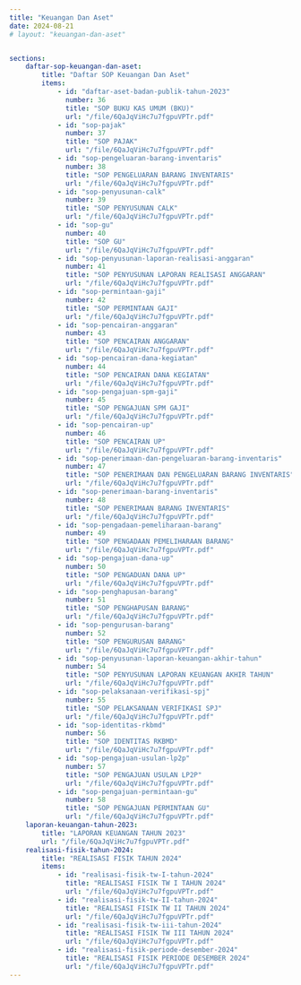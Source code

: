 ```yaml
---
title: "Keuangan Dan Aset"
date: 2024-08-21
# layout: "keuangan-dan-aset"


sections:
    daftar-sop-keuangan-dan-aset:
        title: "Daftar SOP Keuangan Dan Aset"
        items:
            - id: "daftar-aset-badan-publik-tahun-2023"
              number: 36
              title: "SOP BUKU KAS UMUM (BKU)"
              url: "/file/6QaJqViHc7u7fgpuVPTr.pdf" 
            - id: "sop-pajak"
              number: 37
              title: "SOP PAJAK"
              url: "/file/6QaJqViHc7u7fgpuVPTr.pdf"
            - id: "sop-pengeluaran-barang-inventaris"
              number: 38
              title: "SOP PENGELUARAN BARANG INVENTARIS"
              url: "/file/6QaJqViHc7u7fgpuVPTr.pdf"
            - id: "sop-penyusunan-calk"
              number: 39
              title: "SOP PENYUSUNAN CALK"
              url: "/file/6QaJqViHc7u7fgpuVPTr.pdf"
            - id: "sop-gu"
              number: 40
              title: "SOP GU"
              url: "/file/6QaJqViHc7u7fgpuVPTr.pdf"
            - id: "sop-penyusunan-laporan-realisasi-anggaran"
              number: 41
              title: "SOP PENYUSUNAN LAPORAN REALISASI ANGGARAN"
              url: "/file/6QaJqViHc7u7fgpuVPTr.pdf"
            - id: "sop-permintaan-gaji"
              number: 42
              title: "SOP PERMINTAAN GAJI"
              url: "/file/6QaJqViHc7u7fgpuVPTr.pdf"
            - id: "sop-pencairan-anggaran"
              number: 43
              title: "SOP PENCAIRAN ANGGARAN"
              url: "/file/6QaJqViHc7u7fgpuVPTr.pdf"
            - id: "sop-pencairan-dana-kegiatan"
              number: 44
              title: "SOP PENCAIRAN DANA KEGIATAN"
              url: "/file/6QaJqViHc7u7fgpuVPTr.pdf"
            - id: "sop-pengajuan-spm-gaji"
              number: 45
              title: "SOP PENGAJUAN SPM GAJI"
              url: "/file/6QaJqViHc7u7fgpuVPTr.pdf"
            - id: "sop-pencairan-up"
              number: 46
              title: "SOP PENCAIRAN UP"
              url: "/file/6QaJqViHc7u7fgpuVPTr.pdf"
            - id: "sop-penerimaan-dan-pengeluaran-barang-inventaris"
              number: 47
              title: "SOP PENERIMAAN DAN PENGELUARAN BARANG INVENTARIS"
              url: "/file/6QaJqViHc7u7fgpuVPTr.pdf"
            - id: "sop-penerimaan-barang-inventaris"
              number: 48
              title: "SOP PENERIMAAN BARANG INVENTARIS"
              url: "/file/6QaJqViHc7u7fgpuVPTr.pdf"
            - id: "sop-pengadaan-pemeliharaan-barang"
              number: 49
              title: "SOP PENGADAAN PEMELIHARAAN BARANG"
              url: "/file/6QaJqViHc7u7fgpuVPTr.pdf"
            - id: "sop-pengajuan-dana-up"
              number: 50
              title: "SOP PENGADUAN DANA UP"
              url: "/file/6QaJqViHc7u7fgpuVPTr.pdf"
            - id: "sop-penghapusan-barang"
              number: 51
              title: "SOP PENGHAPUSAN BARANG"
              url: "/file/6QaJqViHc7u7fgpuVPTr.pdf"
            - id: "sop-pengurusan-barang"
              number: 52
              title: "SOP PENGURUSAN BARANG"
              url: "/file/6QaJqViHc7u7fgpuVPTr.pdf"
            - id: "sop-penyusunan-laporan-keuangan-akhir-tahun"
              number: 54
              title: "SOP PENYUSUNAN LAPORAN KEUANGAN AKHIR TAHUN"
              url: "/file/6QaJqViHc7u7fgpuVPTr.pdf"
            - id: "sop-pelaksanaan-verifikasi-spj"
              number: 55
              title: "SOP PELAKSANAAN VERIFIKASI SPJ"
              url: "/file/6QaJqViHc7u7fgpuVPTr.pdf"
            - id: "sop-identitas-rkbmd"
              number: 56
              title: "SOP IDENTITAS RKBMD"
              url: "/file/6QaJqViHc7u7fgpuVPTr.pdf"
            - id: "sop-pengajuan-usulan-lp2p"
              number: 57
              title: "SOP PENGAJUAN USULAN LP2P"
              url: "/file/6QaJqViHc7u7fgpuVPTr.pdf"
            - id: "sop-pengajuan-permintaan-gu"
              number: 58
              title: "SOP PENGAJUAN PERMINTAAN GU"
              url: "/file/6QaJqViHc7u7fgpuVPTr.pdf"
    laporan-keuangan-tahun-2023:
        title: "LAPORAN KEUANGAN TAHUN 2023"
        url: "/file/6QaJqViHc7u7fgpuVPTr.pdf"
    realisasi-fisik-tahun-2024:
        title: "REALISASI FISIK TAHUN 2024"
        items:
            - id: "realisasi-fisik-tw-I-tahun-2024"
              title: "REALISASI FISIK TW I TAHUN 2024"
              url: "/file/6QaJqViHc7u7fgpuVPTr.pdf"
            - id: "realisasi-fisik-tw-II-tahun-2024"
              title: "REALISASI FISIK TW II TAHUN 2024"
              url: "/file/6QaJqViHc7u7fgpuVPTr.pdf"
            - id: "realisasi-fisik-tw-iii-tahun-2024"
              title: "REALISASI FISIK TW III TAHUN 2024"
              url: "/file/6QaJqViHc7u7fgpuVPTr.pdf"
            - id: "realisasi-fisik-periode-desember-2024"
              title: "REALISASI FISIK PERIODE DESEMBER 2024"
              url: "/file/6QaJqViHc7u7fgpuVPTr.pdf"
---
```

